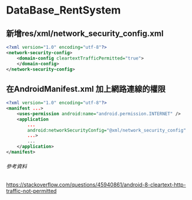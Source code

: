 # DataBase_RentSystem 
## 新增res/xml/network_security_config.xml
```xml
<?xml version="1.0" encoding="utf-8"?>
<network-security-config>
    <domain-config cleartextTrafficPermitted="true">
    </domain-config>
</network-security-config>
```
## 在AndroidManifest.xml 加上網路連線的權限
```xml
<?xml version="1.0" encoding="utf-8"?>
<manifest ...>
    <uses-permission android:name="android.permission.INTERNET" />
    <application
        ...
        android:networkSecurityConfig="@xml/network_security_config"
        ...>
        ...
    </application>
</manifest>
```
###### 參考資料 
https://stackoverflow.com/questions/45940861/android-8-cleartext-http-traffic-not-permitted